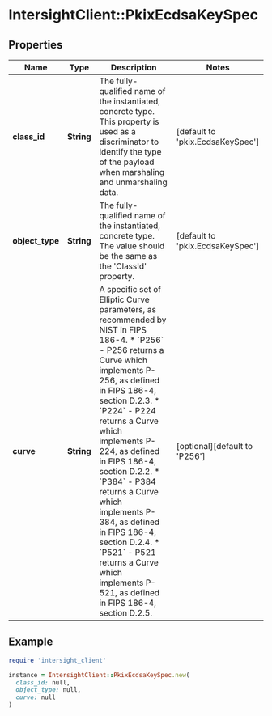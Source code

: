 # IntersightClient::PkixEcdsaKeySpec

## Properties

| Name | Type | Description | Notes |
| ---- | ---- | ----------- | ----- |
| **class_id** | **String** | The fully-qualified name of the instantiated, concrete type. This property is used as a discriminator to identify the type of the payload when marshaling and unmarshaling data. | [default to &#39;pkix.EcdsaKeySpec&#39;] |
| **object_type** | **String** | The fully-qualified name of the instantiated, concrete type. The value should be the same as the &#39;ClassId&#39; property. | [default to &#39;pkix.EcdsaKeySpec&#39;] |
| **curve** | **String** | A specific set of Elliptic Curve parameters, as recommended by NIST in FIPS 186-4. * &#x60;P256&#x60; - P256 returns a Curve which implements P-256, as defined in FIPS 186-4, section D.2.3. * &#x60;P224&#x60; - P224 returns a Curve which implements P-224, as defined in FIPS 186-4, section D.2.2. * &#x60;P384&#x60; - P384 returns a Curve which implements P-384, as defined in FIPS 186-4, section D.2.4. * &#x60;P521&#x60; - P521 returns a Curve which implements P-521, as defined in FIPS 186-4, section D.2.5. | [optional][default to &#39;P256&#39;] |

## Example

```ruby
require 'intersight_client'

instance = IntersightClient::PkixEcdsaKeySpec.new(
  class_id: null,
  object_type: null,
  curve: null
)
```

